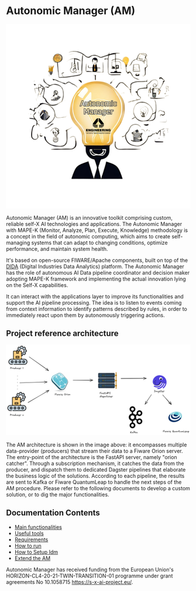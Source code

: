 # Autonomic Manager (AM)

![Autonomic Manager](docs/imgs/AM.png)


Autonomic Manager (AM) is an innovative toolkit comprising custom, reliable self-X AI technologies and applications. 
The Autonomic Manager with MAPE-K (Monitor, Analyze, Plan, Execute, Knowledge) methodology is a concept in the field of autonomic computing, which aims to create self-managing systems that can adapt to changing conditions, optimize performance, and maintain system health.

It's based on open-source FIWARE/Apache components, built on top of the [DIDA](https://github.com/Engineering-Research-and-Development/dida) (Digital Industries Data Analytics) platform. 
The Autonomic Manager has the role of autonomous AI Data pipeline coordinator and decision maker adopting MAPE-K framework and implementing the actual innovation lying on the Self-X capabilities.

It can interact with the applications layer to improve its functionalities and support the AI pipeline processing. 
The idea is to listen to events coming from context information to identify patterns described by rules, in order to immediately react upon them by autonomously triggering actions.

## Project reference architecture

![AM architecture](docs/imgs/Autonomic_Manager.png)

The AM architecture is shown in the image above: it encompasses multiple data-provider (producers) that stream their data to a Fiware Orion server.
The entry-point of the architecture is the FastAPI server, namely "orion catcher".
Through a subscription mechanism, it catches the data from the producer, and dispatch them to dedicated Dagster pipelines that elaborate the business logic of the solutions.
According to each pipeline, the results are sent to Kafka or Fiware QuantumLeap to handle the next steps of the AM procedure.
Please refer to the following documents to develop a custom solution, or to dig the major functionalities.
## Documentation Contents

* [Main functionalities](docs/mainFunctionalities.md)
* [Useful tools](docs/usefulTools.md)
* [Requirements](docs/requirements.md)
* [How to run](docs/howToRun.md)
* [How to Setup Idm](docs/howToSetupIdm.md)
* [Extend the AM](docs/extendAM.md)

Autonomic Manager has received funding from the European Union's HORIZON-CL4-20-21-TWIN-TRANSITION-01 programme under grant agreements No 10.1058715 <https://s-x-ai-project.eu/>.